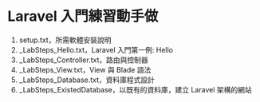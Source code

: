 ﻿# Laravel 入門練習動手做

1. setup.txt，所需軟體安裝說明
2. _LabSteps_Hello.txt，Laravel 入門第一例: Hello
3. _LabSteps_Controller.txt，路由與控制器
4. _LabSteps_View.txt，View 與 Blade 語法
5. _LabSteps_Database.txt，資料庫程式設計
6. _LabSteps_ExistedDatabase，以既有的資料庫，建立 Laravel 架構的網站